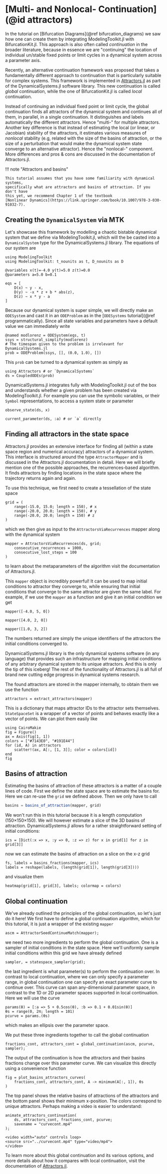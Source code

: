 # [Multi- and Nonlocal- Continuation](@id attractors)

In the tutorial on [Bifurcation Diagrams](@ref bifurcation_diagrams) we saw how one can create them by integrating ModelingToolkit.jl with BifurcationKit.jl.
This approach is also often called _continuation_ in the broader literature,
because in essence we are "continuing" the location of individual un/stable fixed points or limit cycles in a dynamical system across a parameter axis.

Recently, an alternative continuation framework was proposed that takes a fundamentally different approach to continuation that is particularly suitable for complex systems. This framework is implemented in [Attractors.jl](https://juliadynamics.github.io/DynamicalSystemsDocs.jl/attractors/stable/) as part of the DynamicalSystems.jl software library.
This new continuation is called _global_ continuation, while the one of BifurcationKit.jl is called _local_ continuation.

Instead of continuing an individual fixed point or limit cycle, the global continuation finds all attractors of the dynamical system and continues all of them, in parallel, in a single continuation. It distinguishes and labels automatically the different attractors.
Hence "multi-" for multiple attractors.
Another key difference is that instead of estimating the local (or linear, or Jacobian) stability of the attractors, it estimates various measures of _nonlocal_ stability (e.g, related with the size of the basins of attraction, or the size of a perturbation that would make the dynamical system state converge to an alternative attractor).
Hence the "nonlocal-" component.
More differences and pros & cons are discussed in the documentation of Attractors.jl.

!!! note "Attractors and basins"
    
    This tutorial assumes that you have some familiarity with dynamical systems,
    specifically what are attractors and basins of attraction. If you don't have
    this yet, we recommend Chapter 1 of the textbook
    [Nonlinear Dynamics](https://link.springer.com/book/10.1007/978-3-030-91032-7).

## Creating the `DynamicalSystem` via MTK

Let's showcase this framework by modelling a chaotic bistable dynamical system that we define via ModelingToolkit.jl, which will the be casted into a `DynamicalSystem` type for the DynamicalSystems.jl library. The equations of our system are

```@example Attractors
using ModelingToolkit
using ModelingToolkit: t_nounits as t, D_nounits as D

@variables x(t)=-4.0 y(t)=5.0 z(t)=0.0
@parameters a=5.0 b=0.1

eqs = [
    D(x) ~ y - x,
    D(y) ~ -x * z + b * abs(z),
    D(z) ~ x * y - a
]
```

Because our dynamical system is super simple, we will directly make an `ODESystem` and cast it in an `ODEProblem` as in the [`ODESystems` tutorial](@ref programmatically). Since all state variables and parameters have a default value we can immediately write

```@example Attractors
@named modlorenz = ODESystem(eqs, t)
ssys = structural_simplify(modlorenz)
# The timespan given to the problem is irrelevant for DynamicalSystems.jl
prob = ODEProblem(ssys, [], (0.0, 1.0), [])
```

This `prob` can be turned to a dynamical system as simply as

```@example Attractors
using Attractors # or `DynamicalSystems`
ds = CoupledODEs(prob)
```

DynamicalSystems.jl integrates fully with ModelingToolkit.jl out of the box and understands whether a given problem has been created via ModelingToolkit.jl. For example you can use the symbolic variables, or their `Symbol` representations, to access a system state or parameter

```@example Attractors
observe_state(ds, x)
```

```@example Attractors
current_parameter(ds, :a) # or `a` directly
```

## Finding all attractors in the state space

Attractors.jl provides an extensive interface for finding all (within a state space region and numerical accuracy) attractors of a dynamical system.
This interface is structured around the type `AttractorMapper` and is discussed in the Attractors.jl documentation in detail. Here we will briefly mention one of the possible approaches, the recurrences-based algorithm. It finds attractors by finding locations in the state space where the trajectory returns again and again.

To use this technique, we first need to create a tessellation of the state space

```@example Attractors
grid = (
    range(-15.0, 15.0; length = 150), # x
    range(-20.0, 20.0; length = 150), # y
    range(-20.0, 20.0; length = 150) # z
)
```

which we then give as input to the `AttractorsViaRecurrences` mapper along with the dynamical system

```@example Attractors
mapper = AttractorsViaRecurrences(ds, grid;
    consecutive_recurrences = 1000,
    consecutive_lost_steps = 100
)
```

to learn about the metaparameters of the algorithm visit the documentation of Attractors.jl.

This `mapper` object is incredibly powerful! It can be used to map initial conditions to attractor they converge to, while ensuring that initial conditions that converge to the same attractor are given the same label.
For example, if we use the `mapper` as a function and give it an initial condition we get

```@example Attractors
mapper([-4.0, 5, 0])
```

```@example Attractors
mapper([4.0, 2, 0])
```

```@example Attractors
mapper([1.0, 3, 2])
```

The numbers returned are simply the unique identifiers of the attractors the initial conditions converged to.

DynamicalSystems.jl library is the only dynamical systems software (in any language) that provides such an infrastructure for mapping initial conditions of any arbitrary dynamical system to its unique attractors. And this is only the tip of this iceberg! The rest of the functionality of Attractors.jl is all full of brand new cutting edge progress in dynamical systems research.

The found attractors are stored in the mapper internally, to obtain them we
use the function

```@example Attractors
attractors = extract_attractors(mapper)
```

This is a dictionary that maps attractor IDs to the attractor sets themselves.
`StateSpaceSet` is a wrapper of a vector of points and behaves exactly like a vector of points. We can plot them easily like

```@example Attractors
using CairoMakie
fig = Figure()
ax = Axis(fig[1, 1])
colors = ["#7143E0", "#191E44"]
for (id, A) in attractors
    scatter!(ax, A[:, [1, 3]]; color = colors[id])
end
fig
```

## Basins of attraction

Estimating the basins of attraction of these attractors is a matter of a couple lines of code.
First we define the state space are to estimate the basins for.
Here we can re-use the `grid` we defined above. Then we only have to call

```julia
basins = basins_of_attraction(mapper, grid)
```

We won't run this in this tutorial because it is a length computation (150×150×150).
We will however estimate a slice of the 3D basins of attraction.
DynamicalSystems.jl allows for a rather straightforward setting of initial conditions:

```@example Attractors
ics = [Dict(:x => x, :y => 0, :z => z) for x in grid[1] for z in grid[3]]
```

now we can estimate the basins of attraction on a slice on the x-z grid

```@example Attractors
fs, labels = basins_fractions(mapper, ics)
labels = reshape(labels, (length(grid[1]), length(grid[3])))
```

and visualize them

```@example Attractors
heatmap(grid[1], grid[3], labels; colormap = colors)
```

## Global continuation

We've already outlined the principles of the global continuation, so let's just do it here!
We first have to define a global continuation algorithm, which for this tutorial,
it is just a wrapper of the existing `mapper`

```@example Attractors
ascm = AttractorSeedContinueMatch(mapper);
```

we need two more ingredients to perform the global continuation.
One is a sampler of initial conditions in the state space.
Here we'll uniformly sample initial conditions within this grid we have already defined

```@example Attractors
sampler, = statespace_sampler(grid);
```

the last ingredient is what parameter(s) to perform the continuation over.
In contrast to local continuation, where we can only specify a parameter range, in global continuation one can specify an exact parameter curve to continue over.
This curve can span any-dimensional parameter space, in contrast to the 1D or 2D parameter spaces supported in local continuation.
Here we will use the curve

```@example Attractors
params(θ) = [:a => 5 + 0.5cos(θ), :b => 0.1 + 0.01sin(θ)]
θs = range(0, 2π; length = 101)
pcurve = params.(θs)
```

which makes an ellipsis over the parameter space.

We put these three ingredients together to call the global continuation

```@example Attractors
fractions_cont, attractors_cont = global_continuation(ascm, pcurve, sampler);
```

The output of the continuation is how the attractors and their basins fractions change over this parameter curve. We can visualize this directly using a convenience function

```@example Attractors
fig = plot_basins_attractors_curves(
    fractions_cont, attractors_cont, A -> minimum(A[:, 1]), θs
)
```

The top panel shows the relative basins of attractions of the attractors and the bottom panel shows their minimum x-position. The colors correspond to unique attractors. Perhaps making a video is easier to understand:

```@example Attractors
animate_attractors_continuation(
    ds, attractors_cont, fractions_cont, pcurve;
    savename = "curvecont.mp4"
);
```

```@raw html
<video width="auto" controls loop>
<source src="../curvecont.mp4" type="video/mp4">
</video>
```

To learn more about this global continuation and its various options, and more details about how it compares with local continuation, visit the documentation of [Attractors.jl](https://juliadynamics.github.io/DynamicalSystemsDocs.jl/attractors/stable/).
